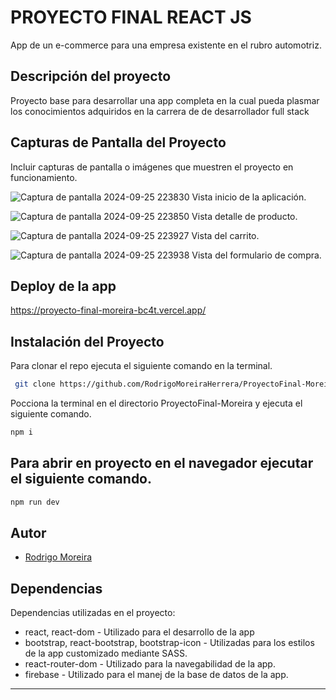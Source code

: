# PROYECTO FINAL REACT JS

App de un e-commerce para una empresa existente en el rubro automotriz.

## Descripción del proyecto

Proyecto base para desarrollar una app completa en la cual pueda plasmar los conocimientos adquiridos en la carrera de de desarrollador full stack

## Capturas de Pantalla del Proyecto

Incluir capturas de pantalla o imágenes que muestren el proyecto en funcionamiento.

![Captura de pantalla 2024-09-25 223830](https://github.com/user-attachments/assets/c8d91b75-da60-48dc-a4d3-7f2bab3e4ae0)
Vista inicio de la aplicación.

![Captura de pantalla 2024-09-25 223850](https://github.com/user-attachments/assets/900c2b7d-12b1-472c-aeca-4693a7641804)
Vista detalle de producto.

![Captura de pantalla 2024-09-25 223927](https://github.com/user-attachments/assets/fc909c3d-9731-44cb-a0ab-489665873046)
Vista del carrito.

![Captura de pantalla 2024-09-25 223938](https://github.com/user-attachments/assets/cb3ebdfc-6af7-4e2b-8964-eed972afdd86)
Vista del formulario de compra.

## Deploy de la app

https://proyecto-final-moreira-bc4t.vercel.app/

## Instalación del Proyecto

Para clonar el repo ejecuta el siguiente comando en la terminal.

```bash
 git clone https://github.com/RodrigoMoreiraHerrera/ProyectoFinal-Moreira.git
```

Pocciona la terminal en el directorio ProyectoFinal-Moreira y ejecuta el siguiente comando.

```bash
npm i
```

## Para abrir en proyecto en el navegador ejecutar el siguiente comando.

```bash
npm run dev
```


## Autor

- [Rodrigo Moreira](https://github.com/RodrigoMoreiraHerrera)



## Dependencias 

Dependencias utilizadas en el proyecto:

- react, react-dom - Utilizado para el desarrollo de la app
- bootstrap, react-bootstrap, bootstrap-icon - Utilizadas para los estilos de la app customizado mediante SASS.
- react-router-dom - Utilizado para la navegabilidad de la app.
- firebase - Utilizado para el manej de la base de datos de la app.

---



